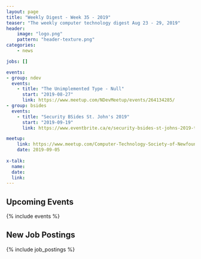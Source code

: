 ```yaml
---
layout: page
title: "Weekly Digest - Week 35 - 2019"
teaser: "The weekly computer technology digest Aug 23 - 29, 2019"
header:
    image: "logo.png"
    pattern: "header-texture.png"
categories:
    - news

jobs: []

events:
- group: ndev
  events:
    - title: "The Unimplemented Type - Null"
      start: "2019-08-27"
      link: https://www.meetup.com/NDevMeetup/events/264134285/
- group: bsides
  events:
    - title: "Security BSides St. John's 2019"
      start: "2019-09-19"
      link: https://www.eventbrite.ca/e/security-bsides-st-johns-2019-tickets-61151396473

meetup:
    link: https://www.meetup.com/Computer-Technology-Society-of-Newfoundland-and-Labrador/events/rpdzmpyzmbhb/
    date: 2019-09-05
  
x-talk:
  name:
  date: 
  link: 
---
```


## Upcoming Events
{% include events %}

## New Job Postings
{% include job_postings %}
